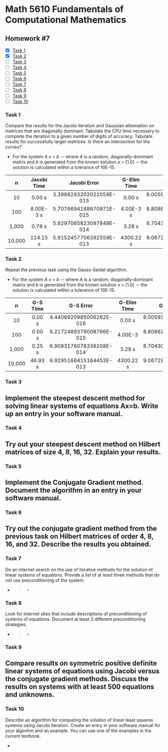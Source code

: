 # Math 5610 Fundamentals of Computational Mathematics

## Homework #7

- [x] [Task 1](#task-1)
- [x] [Task 2](#task-2)
- [ ] [Task 3](#task-3)
- [ ] [Task 4](#task-4)
- [ ] [Task 5](#task-5)
- [ ] [Task 6](#task-6)
- [ ] [Task 7](#task-7)
- [ ] [Task 8](#task-8)
- [ ] [Task 9](#task-9)
- [ ] [Task 10](#task-10)

### Task 1
Compare the results for the Jacobi iteration and Gaussian elimination on matrices that are diagonally dominant. Tabulate the CPU time necessary to complete the iteration to a given number of digits of accuracy. Tabulate results for successfully larger matrices. Is there an intersection for the curves?
- For the system _A_ _x_ = _b_ -- where _A_ is a random, diagonally-dominant matrix and _b_ is generated from the known solution _x_ = [1.0] -- the solution is calculated within a tolerance of 10E-15.

|   n    | Jacobi Time |      Jacobi Error       | G-Elim Time |      G-Elim Error       |
| :----: | :---------: | :---------------------: | :---------: | :---------------------: |
|   10   |   0.00 s    | 3.3966293202022058E-015 |   0.00 s    | 8.0059320849734419E-016 |
|  100   |  8.00E-3 s  | 5.7076694188870971E-015 |  4.00E-3 s  | 8.8086245009917961E-015 |
| 1,000  |   0.78 s    | 5.6297065823097849E-014 |   3.28 s    | 8.7043042827550363E-014 |
| 10,000 |  114.15 s   | 5.9152457706392559E-013 |  4300.22 s  | 9.0672917653730400E-013 |

### Task 2
Repeat the previous task using the Gauss-Seidel algorithm.
- For the system _A_ _x_ = _b_ -- where _A_ is a random, diagonally-dominant matrix and _b_ is generated from the known solution _x_ = [1.0] -- the solution is calculated within a tolerance of 10E-15.

|   n    | G-S Time |        G-S Error        | G-Elim Time |      G-Elim Error       |
| :----: | :------: | :---------------------: | :---------: | :---------------------: |
|   10   |  0.00 s  | 4.4408920985006262E-016 |   0.00 s    | 8.0059320849734419E-016 |
|  100   |  0.00 s  | 6.2172489379008766E-015 |   4.00E-3   | 8.8086245009917961E-015 |
| 1,000  |  0.25 s  | 6.9083176078338208E-014 |   3.28 s    | 8.7043042827550363E-014 |
| 10,000 | 46.93 s  | 6.9295168415164453E-013 |  4300.22 s  | 9.0672917653730400E-013 |

### Task 3
Implement the steepest descent method for solving linear systems of equations Ax=b. Write up an entry in your software manual.
- 

### Task 4
Try out your steepest descent method on Hilbert matrices of size 4, 8, 16, 32. Explain your results.
- 

### Task 5
Implement the Conjugate Gradient method. Document the algorithm in an entry in your software manual.
- 

### Task 6
Try out the conjugate gradient method from the previous task on Hilbert matrices of order 4, 8, 16, and 32. Describe the results you obtained.
- 


### Task 7
Do an internet search on the use of iterative methods for the solution of linear systems of equations. Provide a list of at least three methods that do not use preconditioning of the system.
- > 
  >
  > - 


### Task 8
Look for internet sites that include descriptions of preconditioning of systems of equations. Document at least 3 different preconditioning strategies.
- > 
  >
  > - 


### Task 9
Compare results on symmetric positive definite linear systems of equations using Jacobi versus the conjugate gradient methods. Discuss the results on systems with at least 500 equations and unknowns.
- 

### Task 10
Describe an algorithm for computing the solution of linear least squares systems using Jacobi iteration. Create an entry in your software manual for your algorihm and an example. You can use one of the examples in the current textbook.

- 